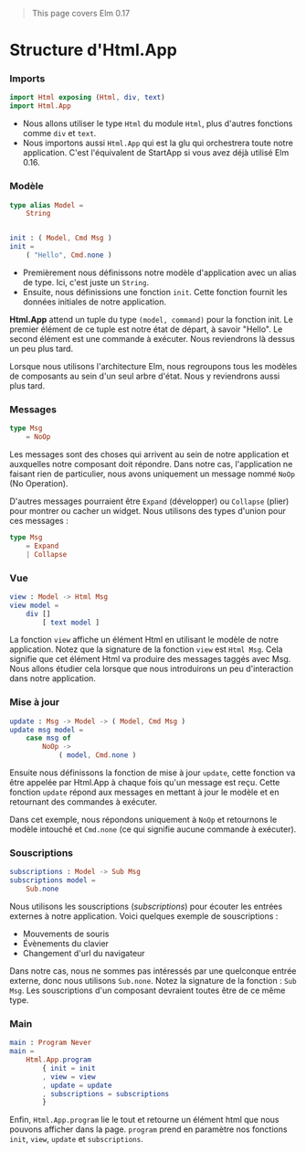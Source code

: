 > This page covers Elm 0.17

# Structure d'Html.App

### Imports

```elm
import Html exposing (Html, div, text)
import Html.App
```

- Nous allons utiliser le type `Html` du module `Html`, plus d'autres fonctions comme `div` et `text`.
- Nous importons aussi `Html.App` qui est la glu qui orchestrera toute notre application. C'est l'équivalent de StartApp si vous avez déjà utilisé Elm 0.16.

### Modèle

```elm
type alias Model =
    String


init : ( Model, Cmd Msg )
init =
    ( "Hello", Cmd.none )
```

- Premièrement nous définissons notre modèle d'application avec un alias de type. Ici, c'est juste un `String`.
- Ensuite, nous définissions une fonction `init`. Cette fonction fournit les données initiales de notre application.

__Html.App__ attend un tuple du type `(model, command)` pour la fonction init. Le premier élément de ce tuple est notre état de départ, à savoir "Hello". Le second élément est une commande à exécuter. Nous reviendrons là dessus un peu plus tard.


Lorsque nous utilisons l'architecture Elm, nous regroupons tous les modèles de composants au sein d'un seul arbre d'état. Nous y reviendrons aussi plus tard.

### Messages

```elm
type Msg
    = NoOp
```

Les messages sont des choses qui arrivent au sein de notre application et auxquelles notre composant doit répondre. Dans notre cas, l'application ne faisant rien de particulier, nous avons uniquement un message nommé `NoOp` (No Operation).

D'autres messages pourraient être `Expand` (développer) ou `Collapse` (plier) pour montrer ou cacher un widget. Nous utilisons des types d'union pour ces messages :

```elm
type Msg
    = Expand
    | Collapse
```

### Vue

```elm
view : Model -> Html Msg
view model =
    div []
        [ text model ]
```

La fonction `view` affiche un élément Html en utilisant le modèle de notre application. Notez que la signature de la fonction `view` est `Html Msg`. Cela signifie que cet élément Html va produire des messages taggés avec Msg. Nous allons étudier cela lorsque que nous introduirons un peu d'interaction dans notre application.

### Mise à jour

```elm
update : Msg -> Model -> ( Model, Cmd Msg )
update msg model =
    case msg of
        NoOp ->
            ( model, Cmd.none )
```

Ensuite nous définissons la fonction de mise à jour `update`, cette fonction va être appelée par Html.App à chaque fois qu'un message est reçu. Cette fonction `update` répond aux messages en mettant à jour le modèle et en retournant des commandes à exécuter.

Dans cet exemple, nous répondons uniquement à `NoOp` et retournons le modèle intouché et `Cmd.none` (ce qui signifie aucune commande à exécuter).

### Souscriptions

```elm
subscriptions : Model -> Sub Msg
subscriptions model =
    Sub.none
```

Nous utilisons les souscriptions (_subscriptions_) pour écouter les entrées externes à notre application. Voici quelques exemple de souscriptions :

- Mouvements de souris
- Évènements du clavier
- Changement d'url du navigateur

Dans notre cas, nous ne sommes pas intéressés par une quelconque entrée externe, donc nous utilisons `Sub.none`. Notez la signature de la fonction : `Sub Msg`. Les souscriptions d'un composant devraient toutes être de ce même type.

### Main

```elm
main : Program Never
main =
    Html.App.program
        { init = init
        , view = view
        , update = update
        , subscriptions = subscriptions
        }
```

Enfin, `Html.App.program` lie le tout et retourne un élément html que nous pouvons afficher dans la page. `program` prend en paramètre nos fonctions `init`, `view`, `update` et `subscriptions`.






 
